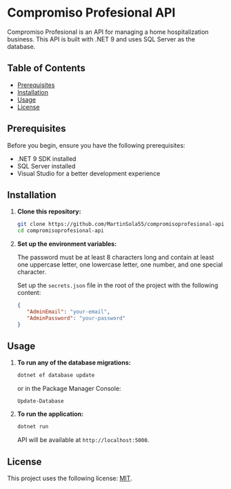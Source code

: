 # Compromiso Profesional API

Compromiso Profesional is an API for managing a home hospitalization business. This API is built with .NET 9 and uses SQL Server as the database.

## Table of Contents

- [Prerequisites](#prerequisites)
- [Installation](#installation)
- [Usage](#usage)
- [License](#license)

## Prerequisites

Before you begin, ensure you have the following prerequisites:

- .NET 9 SDK installed
- SQL Server installed
- Visual Studio for a better development experience

## Installation

1. **Clone this repository:**

   ```bash
   git clone https://github.com/MartinSola55/compromisoprofesional-api.git
   cd compromisoprofesional-api
   ```

2. **Set up the environment variables:**

      The password must be at least 8 characters long and contain at least one uppercase letter, one lowercase letter, one number, and one special character.

      Set up the `secrets.json` file in the root of the project with the following content:

      ```json
      {
         "AdminEmail": "your-email",
         "AdminPassword": "your-password"
      }
      ```


## Usage

1. **To run any of the database migrations:**
      
      ```bash
      dotnet ef database update
      ```

      or in the Package Manager Console:

      ```package-manager
      Update-Database
      ```

2. **To run the application:**

      ```bash
      dotnet run
      ```

   API will be available at `http://localhost:5000`.


## License

This project uses the following license: [MIT](https://choosealicense.com/licenses/mit/).
